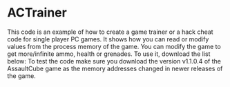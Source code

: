 # ACTrainer

This code is an example of how to create a game trainer or a hack cheat code for single player PC games. It shows how you can read or modify values from the process memory of the game. You can modify the game to get more/infinite ammo, health or grenades. To use it, download the list below: To test the code make sure you download the version v1.1.0.4 of the AssaultCube game as the memory addresses changed in newer releases of the game.